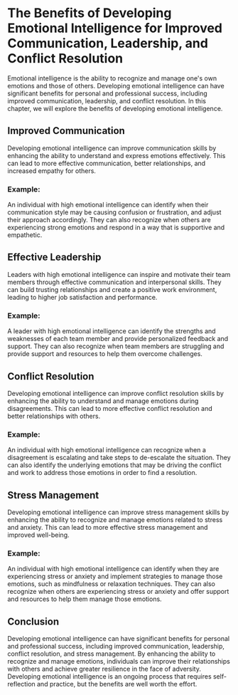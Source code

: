 The Benefits of Developing Emotional Intelligence for Improved Communication, Leadership, and Conflict Resolution
===============================================================================================================================================================

Emotional intelligence is the ability to recognize and manage one's own emotions and those of others. Developing emotional intelligence can have significant benefits for personal and professional success, including improved communication, leadership, and conflict resolution. In this chapter, we will explore the benefits of developing emotional intelligence.

Improved Communication
----------------------

Developing emotional intelligence can improve communication skills by enhancing the ability to understand and express emotions effectively. This can lead to more effective communication, better relationships, and increased empathy for others.

### Example:

An individual with high emotional intelligence can identify when their communication style may be causing confusion or frustration, and adjust their approach accordingly. They can also recognize when others are experiencing strong emotions and respond in a way that is supportive and empathetic.

Effective Leadership
--------------------

Leaders with high emotional intelligence can inspire and motivate their team members through effective communication and interpersonal skills. They can build trusting relationships and create a positive work environment, leading to higher job satisfaction and performance.

### Example:

A leader with high emotional intelligence can identify the strengths and weaknesses of each team member and provide personalized feedback and support. They can also recognize when team members are struggling and provide support and resources to help them overcome challenges.

Conflict Resolution
-------------------

Developing emotional intelligence can improve conflict resolution skills by enhancing the ability to understand and manage emotions during disagreements. This can lead to more effective conflict resolution and better relationships with others.

### Example:

An individual with high emotional intelligence can recognize when a disagreement is escalating and take steps to de-escalate the situation. They can also identify the underlying emotions that may be driving the conflict and work to address those emotions in order to find a resolution.

Stress Management
-----------------

Developing emotional intelligence can improve stress management skills by enhancing the ability to recognize and manage emotions related to stress and anxiety. This can lead to more effective stress management and improved well-being.

### Example:

An individual with high emotional intelligence can identify when they are experiencing stress or anxiety and implement strategies to manage those emotions, such as mindfulness or relaxation techniques. They can also recognize when others are experiencing stress or anxiety and offer support and resources to help them manage those emotions.

Conclusion
----------

Developing emotional intelligence can have significant benefits for personal and professional success, including improved communication, leadership, conflict resolution, and stress management. By enhancing the ability to recognize and manage emotions, individuals can improve their relationships with others and achieve greater resilience in the face of adversity. Developing emotional intelligence is an ongoing process that requires self-reflection and practice, but the benefits are well worth the effort.
